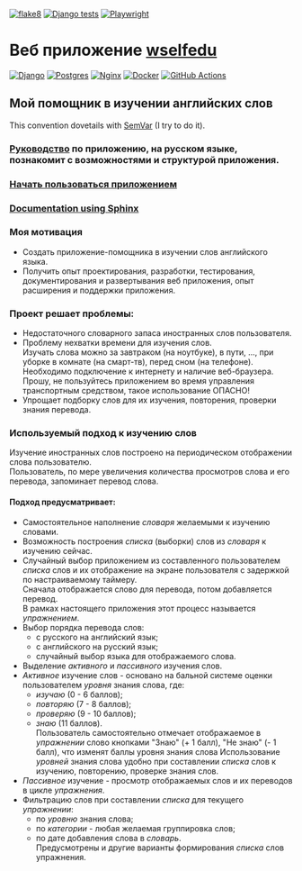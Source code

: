 
[![flake8](https://github.com/svmikurov/wselfedu/actions/workflows/flake8.yml/badge.svg)](https://github.com/svmikurov/wselfedu/actions/workflows/flake8.yml)
[![Django tests](https://github.com/svmikurov/wselfedu/actions/workflows/django-tests.yml/badge.svg)](https://github.com/svmikurov/wselfedu/actions/workflows/django-tests.yml)
[![Playwright](https://github.com/svmikurov/wselfedu/actions/workflows/playwright.yml/badge.svg)](https://github.com/svmikurov/wselfedu/actions/workflows/playwright.yml)

# Веб приложение [wselfedu](http://77.222.52.53)

[![Django](https://img.shields.io/badge/django-%23092E20.svg?style=for-the-badge&logo=django&logoColor=white)](https://docs.djangoproject.com/en/4.2/)
[![Postgres](https://img.shields.io/badge/postgres-%23316192.svg?style=for-the-badge&logo=postgresql&logoColor=white)](https://www.postgresql.org/)
[![Nginx](https://img.shields.io/badge/nginx-%23009639.svg?style=for-the-badge&logo=nginx&logoColor=white)](https://nginx.org/ru/)
[![Docker](https://img.shields.io/badge/docker-%230db7ed.svg?style=for-the-badge&logo=docker&logoColor=white)](https://www.docker.com/)
[![GitHub Actions](https://img.shields.io/badge/github%20actions-%232671E5.svg?style=for-the-badge&logo=githubactions&logoColor=white)](https://docs.github.com/en/actions)

## Мой помощник в изучении английских слов

This convention dovetails with [SemVar](https://semver.org/) (I try to do it).

### [Руководство](https://svmikurov.github.io/wselfedu/tutorial/index.html#wselfedu-tutorial) по приложению, на русском языке, познакомит с возможностями и структурой приложения.

### [Начать пользоваться приложением](http://wselfedu.online)

### [Documentation using Sphinx](https://svmikurov.github.io/wselfedu/)

### Моя мотивация
* Создать приложение-помощника в изучении слов английского языка.  
* Получить опыт проектирования, разработки, тестирования, документирования и развертывания
  веб приложения, опыт расширения и поддержки приложения.

### Проект решает проблемы:

* Недостаточного словарного запаса иностранных слов пользователя.  
* Проблему нехватки времени для изучения слов.  
Изучать слова можно за завтраком (на ноутбуке), в пути, ..., 
при уборке в комнате (на смарт-тв), перед сном (на телефоне).  
Необходимо подключение к интернету и наличие веб-браузера.  
Прошу, не пользуйтесь приложением во время управления транспортным средством, 
такое использование ОПАСНО!  
* Упрощает подборку слов для их изучения, повторения, проверки знания перевода.  

### Используемый подход к изучению слов

Изучение иностранных слов построено на периодическом отображении слова пользователю.  
Пользователь, по мере увеличения количества просмотров слова и его перевода,
запоминает перевод слова.  

#### Подход предусматривает:
* Самостоятельное наполнение *словаря* желаемыми к изучению словами.
* Возможность построения *списка* (выборки) слов из *словаря* к изучению сейчас.
* Случайный выбор приложением из составленного пользователем *списка* слов
  и их отображение на экране пользователя с задержкой по настраиваемому таймеру.    
  Сначала отображается слово для перевода, потом добавляется перевод.  
  В рамках настоящего приложения этот процесс называется *упражнением*.  
* Выбор порядка перевода слов:
  * с русского на английский язык;
  * с английского на русский язык;
  * случайный выбор языка для отображаемого слова.
* Выделение *активного* и *пассивного* изучения слов.
* *Активное* изучение слов - основано на бальной системе оценки пользователем
  *уровня* знания слова, где:
  * *изучаю* (0 - 6 баллов);
  * *повторяю* (7 - 8 баллов);
  * *проверяю* (9 - 10 баллов);
  * *знаю* (11 баллов).  
  Пользователь самостоятельно отмечает отображаемое в *упражнении* слово
  кнопками "Знаю" (+ 1 балл), "Не знаю" (- 1 балл),
  что изменят баллы уровня знания слова
  Использование *уровней* знания слова удобно при составлении *списка*
  слов к изучению, повторению, проверке знания слов.
* *Пассивное* изучение - просмотр отображаемых слов и их переводов
  в цикле *упражнения*.
* Фильтрацию слов при составлении *списка* для текущего *упражнении*:
  * по *уровню* знания слова;
  * по *категории* - любая желаемая группировка слов;
  * по дате добавления слова в *словарь*.  
  Предусмотрены и другие варианты формирования *списка* слов упражнения.
